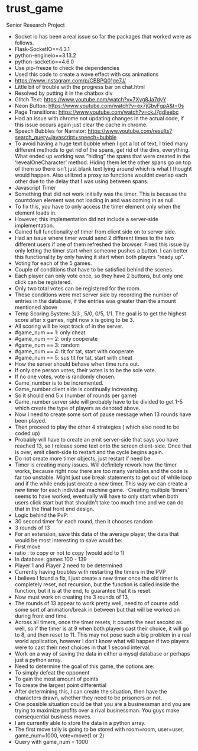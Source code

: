 # trust_game
Senior Research Project
- Socket io has been a real issue so far the packages that worked were as follows.
- Flask-SocketIO==4.3.1
- python-engineio==3.13.2 
- python-socketio==4.6.0
- Use pip-freeze to check the dependencies
- Used this code to create a wave effect with css animations
- https://www.instagram.com/p/CBBPQ01ge7J/
- Little bit of trouble with the progress bar on chat.html
- Resolved by putting it in the chatbox div
- Glitch Text: https://www.youtube.com/watch?v=7Xyg8Ja7dyY
- Neon Button: https://www.youtube.com/watch?v=ex7jGbyFgpA&t=0s
- Page Transitions: https://www.youtube.com/watch?v=ckJ7gdIeebc
- Had an issue with chrome not updating changes in the actual code, if this issue occurs again just clear the cache in chrome. 
- Speech Bubbles for Narrator: https://www.youtube.com/results?search_query=javascript+speech+bubble
- To avoid having a huge text bubble when I got a lot of text, I tried many different methods to get rid of the spans, get rid of the divs, everything. What ended up working was “hiding” the spans that were created in the ‘revealOneCharacter’ method. Hiding them let the other spans go on top of them so there isn’t just blank text lying around which is what I thought would happen. Also utilized a proxy so functions wouldnt overlap each other due to the delay that I was using between spans. 
- Javascript Timer
- Something that did not work initially was the timer. This is because the countdown element was not loading in and was coming in as null.
- To fix this, you have to only access the timer element only when the element loads in. 
- However, this implementation did not include a server-side implementation. 
- Gained full functionality of timer from client side on to server side.
- Had an issue where timer would send 2 different times to the two different users if one of them refreshed the browser. Fixed this issue by only letting the timer start when someone pushes a button. I can better this functionality by only having it start when both players “ready up”.
- Voting for each of the 5 games.
- Couple of conditions that have to be satisfied behind the scenes.
- Each player can only vote once, so they have 2 buttons, but only one click can be registered.
- Only two total votes can be registered for the room.
- These conditions were met server side by recording the number of entries in the database, if the entries was greater than the amount mentioned above
- Temp Scoring System: 3/3 , 5/0, 0/5, 1/1. The goal is to get the highest score after x games, right now x is going to be 3. 
- All scoring will be kept track of in the server.
- #game_num == 1: only cheat
- #game_num == 2: only cooperate
- #game_num == 3: random
- #game_num == 4: tit for tat, start with cooperate
- #game_num == 5: sus tit for tat, start with cheat
- How the server should behave when time runs out.
- If only one person votes, their votes is to be the sole vote.
- If no one votes, vote is randomly chosen.
- Game_number is to be incremented.
- Game_number client side is continually increasing. 
- So it should end 5 x (number of rounds per game)
- Game_number server side will probably have to be divided to get 1-5 which create the type of players as denoted above.
- Now I need to create some sort of pause message when 13 rounds have been played.
- Then proceed to play the other 4 strategies ( which also need to be coded up)
- Probably will have to create an emit server-side that says you have reached 13, so I release some text onto the screen client-side. Once that is over, emit client-side to restart and the cycle begins again.
- Do not create more timer objects, just restart if need be. 
- Timer is creating many issues. Will definitely rework how the timer works, because right now there are too many variables and the code is far too unstable. Might just use break statements to get out of while loop and if the while ends just create a new timer. This way we can create a new timer for each individual machine game.
-Creating multiple ‘timers’ seems to have worked, eventually will have to only start when both users click start but that shouldn't take too much time and we can do that in the final front end design.
- Logic behind the PvP: 
- 30 second timer for each round, then it chooses random
- 3 rounds of 13
- For an extension, save this data of the average player, the data that would be most interesting to save would be:
- First move
- ratio : to copy or not to copy (would add to 1)
- In database: games 100 - 139
- Player 1 and Player 2 need to be determined
- Currently having troubles with restarting the timers in the PVP
- I believe I found a fix, I just create a new timer once the old timer is completely reset, not recursion, but the function is called inside the function, but it is at the end, to guarantee that it is reset.
- Now must work on creating the 3 rounds of 13, 
- The rounds of 13 appear to work pretty well, need to of course add some sort of animation/break in between but that will be worked on during front end time. 
- Across all timers, once the timer resets, it counts the next second as well, so if the timer is at 9 when both players cast their choice, it will go to 8, and then reset to 11. This may not pose such a big problem in a real world application, however I don’t know what will happen if two players were to cast their next choices in that 1 second interval.
- Work on a way of saving the data in either a mysql database or perhaps just a python array. 	
- Need to determine the goal of this game, the options are:
- To simply defeat the opponent
- To gain the most amount of points
- To create the largest point differential
- After determining this, I can create the situation, then have the characters drawn, whether they need to be prisoners or not. 
- One possible situation could be that you are a businessman and you are trying to maximize profits over a rival businessman. You guys make consequential business moves. 
- I am currently able to store the data in a python array.
- The first move tally is going to be stored with room=room, user=user, game_num=1000, vote=move(1 or 2)
- Query with game_num = 1000


